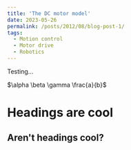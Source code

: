 ```yaml
---
title: 'The DC motor model'
date: 2023-05-26
permalink: /posts/2012/08/blog-post-1/
tags:
  - Motion control
  - Motor drive
  - Robotics
---
```


Testing...

$\alpha \beta \gamma \frac{a}{b}$

Headings are cool
======


Aren't headings cool?
------
